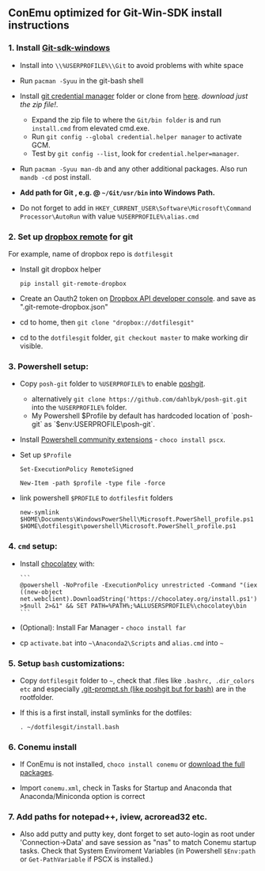 ## ConEmu optimized for Git-Win-SDK install instructions
### 1. Install [Git-sdk-windows](https://github.com/git-for-windows/build-extra/releases/tag/git-sdk-1.0.3)
* Install into `\\%USERPROFILE%\\Git` to avoid problems with white space

* Run `pacman -Syuu` in the git-bash shell

* Install [git credential manager](https://github.com/Microsoft/Git-Credential-Manager-for-Windows) folder or clone from   [here](https://github.com/Microsoft/Git-Credential-Manager-for-Windows/releases).  *download just the zip file!*.
    - Expand the zip file to where the `Git/bin folder` is and run `install.cmd` from elevated cmd.exe.
    - Run `git config --global credential.helper manager` to activate GCM.
    - Test by `git config --list`, look for `credential.helper=manager`.


* Run `pacman -Syuu man-db` and any other additional packages. Also run `mandb -cd` post install.

* **Add path for Git , e.g. @ `~/Git/usr/bin` into Windows Path.**

* Do not forget to add in `HKEY_CURRENT_USER\Software\Microsoft\Command Processor\AutoRun` with value `%USERPROFILE%\alias.cmd`


### 2. Set up [dropbox remote](https://github.com/anishathalye/git-remote-dropbox) for git
For example, name of dropbox repo is `dotfilesgit`

* Install git dropbox helper

    `pip install git-remote-dropbox`

* Create an Oauth2 token on [Dropbox API developer console](https://www.dropbox.com/developers/apps). and save as ".git-remote-dropbox.json"

* cd to home, then `git clone "dropbox://dotfilesgit" `

* cd to the `dotfilesgit` folder, `git checkout master` to make working dir visible.


### 3. Powershell setup:
* Copy `posh-git` folder to `%USERPROFILE%` to enable [poshgit](http://dahlbyk.github.io/posh-git/).
    - alternatively `git clone https://github.com/dahlbyk/posh-git.git` into the `%USERPROFILE%` folder.
    - My Powershell $Profile by default has hardcoded location of `posh-git` as `$env:USERPROFILE\posh-git`.


* Install [Powershell community extensions](https://chocolatey.org/packages/pscx) - `choco install pscx`.

* Set up `$Profile`
  ```
  Set-ExecutionPolicy RemoteSigned

  New-Item -path $profile -type file -force
  ```
* link powershell `$PROFILE` to `dotfilesfit` folders

  `new-symlink $HOME\Documents\WindowsPowerShell\Microsoft.PowerShell_profile.ps1 $HOME\dotfilesgit\powershell\Microsoft.PowerShell_profile.ps1`


### 4. `cmd` setup:

* Install [chocolatey](https://github.com/chocolatey/choco/wiki/Installation) with:

      ```
      @powershell -NoProfile -ExecutionPolicy unrestricted -Command "(iex ((new-object net.webclient).DownloadString('https://chocolatey.org/install.ps1'))) >$null 2>&1" && SET PATH=%PATH%;%ALLUSERSPROFILE%\chocolatey\bin
      ```

* (Optional): Install Far Manager - `choco install far`
* cp `activate.bat` into `~\Anaconda2\Scripts` and `alias.cmd` into `~`


### 5. Setup `bash` customizations:
* Copy `dotfilesgit` folder to `~`, check that .files like `.bashrc, .dir_colors etc` and especially [.git-prompt.sh \(like poshgit but for bash\)](https://github.com/lyze/posh-git-sh) are in the rootfolder.
* If this is a first install, install symlinks for the dotfiles:

    `. ~/dotfilesgit/install.bash`


### 6. Conemu install
* If ConEmu is not installed, `choco install conemu` or [download the full packages](http://www.fosshub.com/ConEmu.html).

* Import `conemu.xml`, check in Tasks for Startup and Anaconda that Anaconda/Miniconda option is correct

### 7. Add paths for notepad++, iview, acroread32 etc.
* Also add putty and putty key, dont forget to set auto-login as root under 'Connection->Data' and save session as "nas" to match Conemu startup tasks. Check that System Enviroment Variables (in Powershell `$Env:path` or `Get-PathVariable` if PSCX is installed.)
